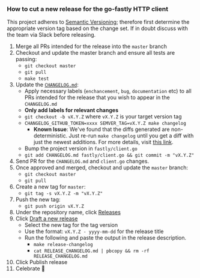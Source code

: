 ### How to cut a new release for the go-fastly HTTP client
This project adheres to [Semantic Versioning](https://semver.org/spec/v2.0.0.html); therefore first determine the appropriate version tag based on the change set. If in doubt discuss with the team via Slack before releasing.

1. Merge all PRs intended for the release into the `master` branch
1. Checkout and update the master branch and ensure all tests are passing:
    * `git checkout master`
    * `git pull`
    * `make test`
1. Update the [`CHANGELOG.md`](https://github.com/fastly/go-fastly/blob/master/CHANGELOG.md):
    * Apply necessary labels (`enchancement`, `bug`, `documentation` etc) to all PRs intended for the release that you wish to appear in the `CHANGELOG.md`
    * **Only add labels for relevant changes**
    * `git checkout -b vX.Y.Z` where `vX.Y.Z` is your target version tag
    * `CHANGELOG_GITHUB_TOKEN=xxxx SEMVER_TAG=vX.Y.Z make changelog`
       * **Known Issue**: We've found that the diffs generated are non-deterministic. Just re-run `make changelog` until you get a diff with just the newest additions. For more details, visit [this link](https://github.com/github-changelog-generator/github-changelog-generator/issues/580#issuecomment-380952266).
    * Bump the project version in `fastly/client.go`
    * `git add CHANGELOG.md fastly/client.go && git commit -m "vX.Y.Z"`
1. Send PR for the `CHANGELOG.md` and `client.go` changes.
1. Once approved and merged, checkout and update the `master` branch:
    * `git checkout master`
    * `git pull`
1. Create a new tag for `master`:
    * `git tag -s vX.Y.Z -m "vX.Y.Z"`
1. Push the new tag:
    * `git push origin vX.Y.Z`
1. Under the repository name, click [Releases](https://github.com/fastly/go-fastly/releases)
1. Click [Draft a new release](https://github.com/fastly/go-fastly/releases/new)
	  * Select the new tag for the tag version
	  * Use the format: `vX.Y.Z - yyyy-mm-dd` for the release title
    * Run the following and paste the output in the release description.
       * `make release-changelog`
       * `cat RELEASE_CHANGELOG.md | pbcopy && rm -rf RELEASE_CHANGELOG.md`
1. Click Publish release
1. Celebrate :tada:
